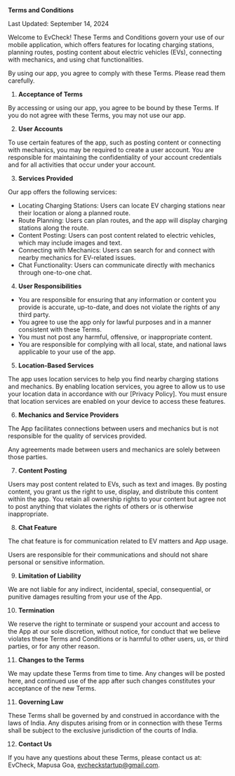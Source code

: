 ﻿**Terms and Conditions**

Last Updated: September 14, 2024

Welcome to EvCheck! These Terms and Conditions govern your use of our mobile application, which offers features for locating charging stations, planning routes, posting content about electric vehicles (EVs), connecting with mechanics, and using chat functionalities.

By using our app, you agree to comply with these Terms. Please read them carefully.

1. **Acceptance of Terms**

By accessing or using our app, you agree to be bound by these Terms. If you do not agree with these Terms, you may not use our app.

2. **User Accounts**

To use certain features of the app, such as posting content or connecting with mechanics, you may be required to create a user account. You are responsible for maintaining the confidentiality of your account credentials and for all activities that occur under your account.

3. **Services Provided**

Our app offers the following services:

- Locating Charging Stations: Users can locate EV charging stations near their location or along a planned route.
- Route Planning: Users can plan routes, and the app will display charging stations along the route.
- Content Posting: Users can post content related to electric vehicles, which may include images and text.
- Connecting with Mechanics: Users can search for and connect with nearby mechanics for EV-related issues.
- Chat Functionality: Users can communicate directly with mechanics through one-to-one chat.
4. **User Responsibilities**
- You are responsible for ensuring that any information or content you provide is accurate, up-to-date, and does not violate the rights of any third party.
- You agree to use the app only for lawful purposes and in a manner consistent with these Terms.
- You must not post any harmful, offensive, or inappropriate content.
- You are responsible for complying with all local, state, and national laws applicable to your use of the app.
5. **Location-Based Services**

The app uses location services to help you find nearby charging stations and mechanics. By enabling location services, you agree to allow us to use your location data in accordance with our [Privacy Policy]. You must ensure that location services are enabled on your device to access these features.

6. **Mechanics and Service Providers**

The App facilitates connections between users and mechanics but is not responsible for the quality of services provided.

Any agreements made between users and mechanics are solely between those parties.

7. **Content Posting**

Users may post content related to EVs, such as text and images. By posting content, you grant us the right to use, display, and distribute this content within the app. You retain all ownership rights to your content but agree not to post anything that violates the rights of others or is otherwise inappropriate.

8. **Chat Feature**

The chat feature is for communication related to EV matters and App usage.

Users are responsible for their communications and should not share personal or sensitive information.

9. **Limitation of Liability**

We are not liable for any indirect, incidental, special, consequential, or punitive damages resulting from your use of the App.

10. **Termination**

We reserve the right to terminate or suspend your account and access to the App at our sole discretion, without notice, for conduct that we believe violates these Terms and Conditions or is harmful to other users, us, or third parties, or for any other reason.

11. **Changes to the Terms**

We may update these Terms from time to time. Any changes will be posted here, and continued use of the app after such changes constitutes your acceptance of the new Terms.

11. **Governing Law**

These Terms shall be governed by and construed in accordance with the laws of India. Any disputes arising from or in connection with these Terms shall be subject to the exclusive jurisdiction of the courts of India.

12. **Contact Us**

If you have any questions about these Terms, please contact us at: EvCheck, Mapusa Goa, evcheckstartup@gmail.com.
